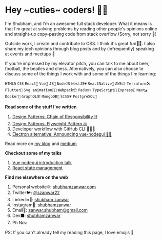 # Hey ~cuties~ coders! 👋🏽

I'm Shubham, and I'm an awesome full stack developer. What it means is that I'm great at solving problems by reading other people's opinions online and straight-up copy-pasting code from stack overflow (Sorry, not sorry 😬)

Outside work, I create and contribute to OSS. I think it's great fun🤘🏽. I also share my tech opinions through blog posts and by (infrequently) speaking at events and meetups 🎤

If you're impressed by my elevator pitch, you can talk to me about beer, football, the beatles and chess. Alternatively, you can also choose to discuss some of the things I work with and some of the things I'm learning:

`HTML5` `CSS` `React💙` `Vue💚` `JS💛` `NodeJS` `NestJS♥️` `ReactNative📱` `AWS⛅️` `Terraform🛠` `Flutter🎯` `Svg animation💃🏻` `Webpack📦` `Redux⚛` `TypeScript💙` `Express🌱` `Next▲` `Docker🐳` `GraphQL🕸` `MongoDB🌱` `SCSS💗` `PostgreSQL🐘`

**Read some of the stuff I've written**

1. [Design Patterns: Chain of Responsibility ⛓](https://shubhamzanwar.com/blog/design-patterns-chain-of-responsibility/)
2. [Design Patterns: Flyweight Pattern ⚖️](https://shubhamzanwar.com/blog/design-patterns-flyweight-pattern/)
3. [Developer workflow with GitHub CLI 👨🏻‍💻](https://shubhamzanwar.com/blog/your-daily-developer-workflow-with-git-hub-cli/)
4. [Electron alternative: Announcing vue-nodegui 🚀💚](https://shubhamzanwar.com/blog/electron-alternative-announcing-vue-nodegui/)

Read more on [my blog](https://shubhamzanwar.com/blog) and [medium](https://medium.com/@zanwar.shubham)

**Checkout some of my talks**

1. [Vue nodegui introduction talk](https://shubhamzanwar.com/vue-nodegui-talk/)
2. [React state management](https://shubhamzanwar.com/pizza-ordering-service/#/)

**Find me elsewhere on the web**

1. Personal website🌐: [shubhamzanwar.com](https://shubhamzanwar.com)
2. Twitter🐦: [@szanwar22](https://twitter.com/szanwar22)
3. Linkedin👔: [shubham zanwar](https://www.linkedin.com/in/zanwarshubham/)
4. Instagram🌄: [shubhamzanwar](https://instagram.com/shubhamzanwar)
5. Email💌: [zanwar.shubham@gmail.com](mailto://zanwar.shubham@gmail.com)
6. Dev⬛️: [shubhamzanwar](https://dev.to/shubhamzanwar)
7. Ph No📞:

PS: If you can't already tell my reading this page, I love emojis 🤩
